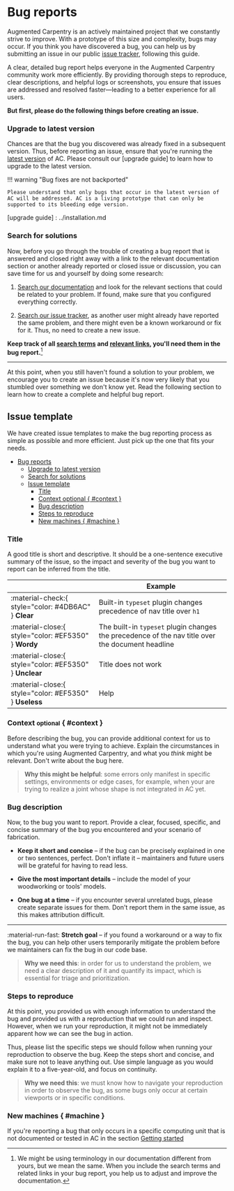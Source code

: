 # Bug reports

Augmented Carpentry is an actively maintained project that we constantly strive
to improve. With a prototype of this size and complexity, bugs may occur. If you
think you have discovered a bug, you can help us by submitting an issue in our
public [issue tracker], following this guide.

A clear, detailed bug report helps everyone in the Augmented Carpentry community work more efficiently. By providing thorough steps to reproduce, clear descriptions, and helpful logs or screenshots, you ensure that issues are addressed and resolved faster—leading to a better experience for all users.

__But first, please do the following things before creating an issue.__

### Upgrade to latest version

Chances are that the bug you discovered was already fixed in a subsequent
version. Thus, before reporting an issue, ensure that you're running the
[latest version] of AC. Please consult our [upgrade guide] to
learn how to upgrade to the latest version.

!!! warning "Bug fixes are not backported"

    Please understand that only bugs that occur in the latest version of
    AC will be addressed. AC is a living prototype that can only be supported to its bleeding edge version.

  [latest version]: https://github.com/ibois-epfl/augmented-carpentry/releases
  [upgrade guide] : ../installation.md

### Search for solutions

Now, before you go through the trouble of creating a bug report that is answered
and closed right away with a link to the relevant documentation section or
another already reported or closed issue or discussion, you can save time for
us and yourself by doing some research:

1.  [Search our documentation] and look for the relevant sections that could
    be related to your problem. If found, make sure that you configured
    everything correctly.

2.  [Search our issue tracker][issue tracker], as another user might already
    have reported the same problem, and there might even be a known workaround
    or fix for it. Thus, no need to create a new issue.

__Keep track of all <u>search terms</u> and <u>relevant links</u>, you'll need
them in the bug report.__[^1]

  [^1]:
    We might be using terminology in our documentation different from yours,
    but we mean the same. When you include the search terms and related links
    in your bug report, you help us to adjust and improve the documentation.

---

At this point, when you still haven't found a solution to your problem, we
encourage you to create an issue because it's now very likely that you
stumbled over something we don't know yet. Read the following section to learn
how to create a complete and helpful bug report.

  [Search our documentation]: ?q=

## Issue template

We have created issue templates to make the bug reporting process as simple as possible and more efficient. Just pick up the one that fits your needs.

- [Bug reports](#bug-reports)
    - [Upgrade to latest version](#upgrade-to-latest-version)
    - [Search for solutions](#search-for-solutions)
  - [Issue template](#issue-template)
    - [Title](#title)
    - [Context optional { #context }](#context-optional--context-)
    - [Bug description](#bug-description)
    - [Steps to reproduce](#steps-to-reproduce)
    - [New machines { #machine }](#new-machines--machine-)

### Title

A good title is short and descriptive. It should be a one-sentence executive
summary of the issue, so the impact and severity of the bug you want to report
can be inferred from the title.

| <!-- --> | Example  |
| -------- | -------- |
| :material-check:{ style="color: #4DB6AC" } __Clear__ | Built-in `typeset` plugin changes precedence of nav title over `h1`
| :material-close:{ style="color: #EF5350" } __Wordy__ | The built-in `typeset` plugin changes the precedence of the nav title over the document headline
| :material-close:{ style="color: #EF5350" } __Unclear__ | Title does not work
| :material-close:{ style="color: #EF5350" } __Useless__ | Help

### Context <small>optional</small> { #context }

Before describing the bug, you can provide additional context for us to
understand what you were trying to achieve. Explain the circumstances
in which you're using Augmented Carpentry, and what you _think_ might be
relevant. Don't write about the bug here.

> __Why this might be helpful__: some errors only manifest in specific settings,
> environments or edge cases, for example, when your are trying to realize a joint whose shape is not integrated in AC yet.

### Bug description

Now, to the bug you want to report. Provide a clear, focused, specific, and
concise summary of the bug you encountered and your scenario of fabrication.

-   __Keep it short and concise__ – if the bug can be precisely explained in one
    or two sentences, perfect. Don't inflate it – maintainers and future users
    will be grateful for having to read less.

-   __Give the most important details__ – include the model of your woodworking or tools' models.

-   __One bug at a time__ – if you encounter several unrelated bugs, please
    create separate issues for them. Don't report them in the same issue, as
    this makes attribution difficult.

---

:material-run-fast: __Stretch goal__ – if you found a workaround or a way to fix
the bug, you can help other users temporarily mitigate the problem before
we maintainers can fix the bug in our code base.

> __Why we need this__: in order for us to understand the problem, we
> need a clear description of it and quantify its impact, which is essential
> for triage and prioritization.

### Steps to reproduce

At this point, you provided us with enough information to understand the bug
and provided us with a reproduction that we could run and inspect. However, when
we run your reproduction, it might not be immediately apparent how we can see
the bug in action.

Thus, please list the specific steps we should follow when running your
reproduction to observe the bug. Keep the steps short and concise, and make sure
not to leave anything out. Use simple language as you would explain it to a
five-year-old, and focus on continuity.

> __Why we need this__: we must know how to navigate your reproduction in order
> to observe the bug, as some bugs only occur at certain viewports or in
> specific conditions.

### New machines { #machine }

If you're reporting a bug that only occurs in a specific computing unit that is not documented or tested in AC in the section [Getting started](../hardware/index.md)


  [issue tracker]: https://github.com/ibois-epfl/augmented-carpentry/issues
